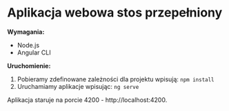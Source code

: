 # Aplikacja webowa stos przepełniony

__Wymagania:__
+ Node.js
+ Angular CLI

__Uruchomienie:__
  1. Pobieramy zdefinowane zależności dla projektu wpisują:
    ```
    npm install
    ```
  2. Uruchamiamy aplikacje wpisując:
    ```
    ng serve
    ```

Aplikacja staruje na porcie 4200 - http://localhost:4200.
